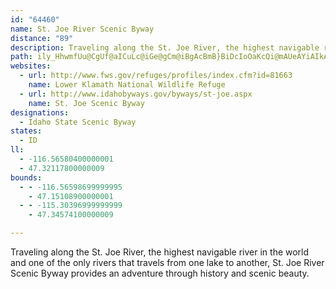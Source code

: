 ```yaml
---
id: "64460"
name: St. Joe River Scenic Byway
distance: "89"
description: Traveling along the St. Joe River, the highest navigable river in the world and one of the only rivers that travels from one lake to another, St. Joe River Scenic Byway provides an adventure through history and scenic beauty.
path: ily_HhwmfUu@CgUf@aICuLc@iGe@gCm@iBgAcBmB}BiDcIoOaKcQi@mAUeAYiAIkA?_B?sDXwOD_IMuF{@sJsDcTcEcSiAgCkG_Kk@uAm@sC_@kDEsFNuCbDiSHqB@aCQ_Do@mDaGeS}@yB{@_BuE{GgAeD[mByBcTQyDPsCn@wC\y@zQe[lA{BbA_Cx@sCr@gDNyCJkESuD{@iHm@eDaAsBiAaAwAWiA@cD|@y@?eASs@s@mB}CiHaOc@aBOoBHwBnBgOh@oCz@qCtAiDtAkCxAuBbBsBlBqA~CaBrA_@~B_@|AcAhBaBnAqB|@cCt@yCX}ANgBH{FCwBUiC}KqjAwA}GcAqCsCmGs@yC]{By@{Ga@aFIqCBkDHmB|AiHt@wCj@aB`BuCp@s@lCiBjGuDrDsA~AYlBElEj@pJvD~@Tt@@n@Gl@YbAs@rA_BhA_Bn@mBH_CCyGd@mD`DcOjAgGlC{Kb@sBXeDIgG_@kDcB}KsBgKs@iEUeDc@cTUqCuAwHO}B@mCXaC~@yFLgBVc\`@}OtA_]d@}FfA}ITgI?aFu@c\DmBTkDhC}Rv@gFt@sCrAuCvIaMnB_E\yA`IwWTgARmB@aGUyPKiQc@mZB_FDmAh@yEtAsF|AgDnFcNvCwGPy@FyAGgB]{AcAyC}AsDwJoRe@mB]sBU}DEcUDcGC_CKaEYeCsD}SUyDc@cTgB{QWuDIgEX{GnDoTfBmJhFoT|AuEtEiPdAmEZsBnAyJpF{m@^sJ^uRCcC_@kIBmBN_Cx@iGNeD?_BgBa[U}BUmA_AgCe@}@gAgAeH_F{@u@U]_@gASqAEsAFiFXyDb@wBbCiJ~@oE`Gkf@^sBfBgFpAyBvAaAhCw@bAg@h@w@d@eA\aBZuB`F}^TmAn@kBr@gAb@_@bHmDdAYvAKnB^bAf@rAvAnNxTdBjBfBjAxBt@lFbAdAF`CExBg@nBq@xPsGhB{@rBsArBwBnQwS|S_]j@s@|A_AbAYtAI~P~@hAPtGjB~EdAvDn@`CPtACnBUrBm@lBwAjA{Ab@_An@kBd@{CL}B?aCa@oJ@mBNyBh@gCtBmFl@kBlDaTn@gB~@uArFeFbAsArA_C`IkPf@yAjHo]pA{EzAaDtFeH~AyCbAgCd@mBb@sB^_DZaH?yDQkd@]wH[_Di@sDy@_EmG}SYaBqAkL_@sB{@cDYeBeAuIQyBeAkX[wBgAsEOgB?{@t@_Pf@gCn@mAlAy@~Ce@hBs@~KmHhAgA`@cA`@sBPoCn@c^ZoGRyBf@sChAmErAmDbC_Ft@eBh@mBb@iCNiBFgDHwREgDi@{GoBgMi@gEwBiUUyFCsEFgBdAmNJcDKeDk@aJCgBB}D`@mGdC_Sj@qDh@oBnAsC|A_CpB{BtAqBjAsCxEuSb@_DNcDIyDYwBg@mBsAsCkGcK_AqBiAsDmAcGe@wGOoGFiEPcElB_UjAkJP{Da@wPK}B{B_MU}BOoEr@{TTyDf@uDN}B?{Di@uDiAwCoG{H{@uAYu@i@oBYwBE{DN{BXyB|Hwb@XyBH{B?sAu@eKD}BH}@d@oBXq@`DmEt@_BTy@XwBH{BK{BQy@k@mBcLsVa@sBI{@E_AD{BxAkN^uDd@uJR}B^uBx@gDh@yA|A_DhAuDrB{M~DsPx@iFTyDNyF?iLKcSM}De@uHAgBDsATyBd@sBr@aB~@wAvAgAxFwC`EiCzNuMvBeAbJsCfA?dAX|@r@~BpCxA~@~Ab@pBHnBYhAk@h@e@n@s@lCaFf@k@`Ag@rACrAh@j@n@x@|AnAnD~@pA`Af@xBx@hAJh@KlFsC~@oAnCkFvBeGZuBl@uHA_Ea@uDeAqEiBuFiBsDkJiPqUe[aAqBOmA?wANoAzBuKN}BFsCI{Dc@_Ho@aFy@mFO{BH_C~@_GNoBH_CI_CUyB_@yBsD}QI_CHsATqAt@gBjAeArOiFn@KjCLhFpBrAPrBWjAs@l@m@h@}@dKsZd@qBNy@NyBB_A?_AOyBq@mDeOka@_C}FsCqFmE}Hu@cBiA}CaEmPk@kBuAiCgAeAwCsBo@k@u@gAeFuJkBaEe@qBWyBK{D?_CJ{BdAmR`@uDj@sDrBmIhA_DnAoCzEgHr@kBZsBF_CG{@cBeR[iEMgFE{DB}BT{D^wBlEkRTwBB{BSyBi@mB_HsMo@cBs@mDS}B?_AH{B^yBTs@x@_BpFgJt@aBRy@J}@F_AC{B_@sBYs@y@_B}EgHmDyDmBaB}DwCuSqLiA_A}@wAeAuC[_C{By[?_CN}Bn@mDr@cBrGaNn@gBf@qBXyB@_AU{HC_CR_DXsARu@x@_BhEmF|@wAt@cCRwA?aAIyB]wBmEuKe@mBi@sDY{FTwXAyDI{BQkCk@aDuDyPi@oFSmFKeG?}Hd@uFr@mFTyDEyDUyFD{DPyBjAgHJ}B?{@K_CwBwMo@sJC_C?{DNyFnB_TB}@I_Ck@oDw@cBaAmAsB_BcAgA_@k@o@gB]sBUsDE{FF_ENyBXyB|@gDx@_B|BiDnBeBrAk@bBSx@?vIr@bCDrAYh@Sd@]bAiAnAwCjKq]^uBTwBH{DKo\c@qFi@qD_AeDUo@}@yA_AkAgGsEcBuB_@w@cAsCy@gDk@sDa@uFA_EJyDRyB^mBbAaDfFsJn@gBhA_FTyB\uF~C{k@NsJC{FWyHYgE[gDwEka@]{FC_ER{DXsBfD{Px@qD^}Bd@wF?gD_@aEUkBWaAyAwEoCkHyAyE]wBa@mEi@cLI_C?gDJ_CV{Bj@yC|CuJh@}CHcDC_CUyFi@eDo@gBmFuK}AuEs@eEKsACgDL}B^uB~DsL`BiDxD{GrD_Jx@_B|@uAfDiEzAaCr@aBd@sBRwBJ{JRuDj@gDn@_B\g@n@k@|D_BrB_BxBsC|EaJ|AuBpOiRtOqNbAoAfAyBtAuDlAcF^sB`@uF^sBl@kBx@{AbAmAlAy@zBi@bBAfDx@rAEZMl@m@f@sAPyBD{JE}BS{Bc@sBk@kBmCmFo@kBOu@WyBQ_ED{BT}BlAcHb@wDxAkTJ{FUuRI}LJ}BpBwMd@yDNyB?_CO{BkBeNG}B\}Bd@aAn@s@|Aq@|F{At@_@h@y@NmAc@qEFuC`@wBv@_CdAiBlAsCrBmId@sBTwBH{B?yBQw@SYi@SYBu@XwBtC[VsAXy@Iw@YeAaA}AaDk@kBOyBDaCb@wDdBiL^aEBgCIeE_@{JKy@i@mBqDyGo@gBO{@I_CBmCNqDr@uL@_COyBYyBo@oDi@mBu@cBsE{HcCgD_HuH{@yA}AyEgFcRsAmCeBmBsAq@iSgGs@m@[gAIi@EsAH{Bn@sD~@aDnAyC~@yAhByB|ByD`E{HZeARyBRyDT{BZyB|AsHxBkQ\sD@}BAaBmA}TOqAYs@[k@iAgAiAy@sAa@kDc@gDs@{BaAsByAiCwCy@}A]yBB_CN}@v@aBdAkArBuAt@Ox@HrC~At@Nv@In@k@b@_AjBsGpBuKj@kB`CgHj@gAh@g@rGsBx@KvAPbDxAr@NtAHbCKrA_@nBsA^k@p@gBZsDB_AM{BK}@i@mBgC{Fo@gB[yBS_CImGDgCXiCn@{BzC{G`AsCbBaI^yDH{DK_CgCcSEeCRiIT_Ed@yBr@mBnAqBrAgAlEuCfDcAtAGvEr@nAYd@_@p@gAVkAFqACaASmAYq@_@g@kAw@uJaDuBmAmAcAcAiA_CsDy@eBwFoOOy@_AmHYoD?aShAmGh@gBfAgAp@_@bCw@hAR~AlA\JZBXOTm@DkBA}F^{K_@eLDsAh@uFl@{C^eAh@y@ZQt@Sx@EfAPbClAx@Pd@ORURy@De@CgJY{F_@}DYaB_@eA_AoAuCyB{A}@UYS_@Ko@DkAXmAbAmB~AcChCyC\i@rDsLnAyC|AaChA}@dA[x@CtAVlAv@bAlAx@xB|B|MTr@t@bBbAnAb@^nAf@tAJh@EnAa@f@]`@a@|@yAr@kBx@oD`@aEB_CUyBi@sBiAgDwBsEu@sBeA}Da@}BQcCY{HE{DR{Dt@qFh@mBx@aB~@sAbAkAnAy@nAm@~B]vAJrAd@d@XdAjA`EzFb@^nAp@|Bf@rA@nAYhAaAn@eBN{@B}@C_AK{@Ss@yByDs@eBQw@]wBE}BNcKJ}@b@oBhAwC~@mAr@SrEKxAFvFnB|B`@rA?j@GlAo@d@c@r@cBx@oFpA_FlBeErDaH`A}AhCsDz@cBpFaMhEwKlAaFr@qFJcDE_A_@sB}C_Jc@uBQeDD_CRmAj@sBb@_A~@sAhCmBrAe@hAQnKe@f@Of@_@Zk@Xs@h@qDB{BI_ASw@s@aB_@k@eAiAmAo@qNwEiA_AgBwBsByDo@gBQy@Y{DE}BDsAX{Dd@sB`IoV|BgIrCgFn@gB^sBHqACcFH_CRmAn@kBbAmA~Aq@x@GlCd@dAFtASv@Yn@k@f@y@ZgAXwBC{Be@uDK}BJ_Cd@oBd@_AhAeArAe@pEmAjAs@~@sAl@kBH{@D_CC}@[sB_AgDo@kBiAuC}AgCYs@Oy@C_AF_AhBsG~@yAb@_@|CgBj@Qx@A|Bd@x@@~B[lAk@pC_Bj@s@z@wAh@g@fDeA~@g@nAyAr@eB^sBb@uFD}DK{B]gAk@s@wAiAs@mAa@sBIgDH_Ch@_Dx@iD~AsErBwDJy@B{@E{@mAwCYkAe@aDEoA?k@PmAv@kDz@eB~@sAb@a@|CeBb@e@~@mBp@w@|@m@nAk@lCa@XMrAkAbAsAVm@Le@NqAA{BSmAsA_FYuBE_AP}D\gAhCyCvDgD|AaCdAeCl@y@dBgAjFcBn@a@j@y@hA{Cx@yAt@c@rHgBp@g@lFkFvAaCtAyCrAyETaB?_C\kE@uASwBQa@m@m@q@_@sA]i@YUYS_@YiAKuADi@He@t@kB|@mArCaCbCmAn@q@N_@XmABe@GeHUu@_@e@sAWoBBy@KcAq@i@{@i@mBO}B?{@r@_Jd@sBr@gB`AuAlAw@bGy@pHDvAK~Be@lAu@^e@x@_Bb@qB~AkNZyDB_AOwBUu@kCsF{@yAiAy@gD_AaFmCcDeAe@Uo@u@o@iBUyB?_EPuA|@yAfGkI`@e@f@Uz@CjC|@xCr@vHfAr@d@`@dAVdD^tBrB`HbBrDj@l@lErCx@Vt@?\Kj@m@b@_ATyBDsCL{Bb@sBxBcGNoA?g@MqAq@eBm@m@_DaBs@kAUmACk@TyB|@yAdNaLbAmAdAeChAiE|@wEn@mBXm@`AmApD}Cr@Yx@ItAFxAr@n@p@hBlCr@f@jADf@Mh@Yn@kAN}@D}@GiB]aDE_AD{@RmAnByEHcAI_A_@aAy@y@sEgCyBmCaCmDk@kBsAoI_@cBO_@c@a@[M}EyAaAq@u@aAy@yBUmAWsIOgBUkA_AmCsDoF_C_Gw@eA_HsF}AaB{DgGsB_CaDoE{GmK}AsE_@aB]kCg@aHw@mDuA_D}DuGgAeAaAm@s@c@cA[sBEmCl@eAEu@UmBeB{FyGq@eAiAaC}@s@_D_@}C_BsAa@qKwAuJg@sA_@y@k@kAeBcEcJm@y@i@Wk@Ei@D}Br@y@AYMy@}@_C_Go@o@YKk@?uEr@iAGu@Yy@y@m@qAUyBi@wJYkAc@k@e@_@u@My@DiANs@\s@j@kA~AcAfCi@z@e@^gB~@oBr@}G_@{Cu@uTq@oAg@mCsCs@_@y@Qy@JsF~Bi@F]Eq@e@Yo@Oy@c@wDKe@]o@mA}@}L{FyBmAgBqAyAeB_BcC]o@aAwDs@kAYQ[A]F}B~Ay@Du@YaDeCu@Yy@GuALuHlBeAJwAMiFqBmCaBgBsBeGkJaAoB{AwEo@o@y@WcBD}Br@u@JwAGoB]aGl@oCUmD?sA]o@_@gCmBk@Mi@DwGbDkFjD_D~AmBjB_@l@_@dAqEdTQ\_@R}@?q@m@Sw@Ck@BoApAwIGsA_@uB@sA\eAnAm@l@q@Ty@F_AKsAo@mAo@s@g@YeAQo@m@Uw@i@{Cy@sCwEsKu@eAaBs@yDUqGyAeBE}Ce@y@EgH~AwIj@sBl@uBdAgBnA}@|@[Li@Ac@_@c@yAAk@D_ANa@nCkDzEyHn@i@h@UlDYXIhAiATu@NqAEkBUcBC_AXkA^g@d@Q\@nBh@|CTt@VpC~AdALl@M~@k@lFoFh@y@dAkCvAsFVoEVyBdAaGL_C@_C_@{F?k@Ny@h@w@h@OX?h@Xd@z@r@vChDtPx@|AlA|@vAFf@Mt@_@|@_A|BoD~@k@bAKfFEhAUdCcAl@Hd@Z|A`Cz@x@\Jx@Kh@u@ZyBRgDIqAIg@e@eAsByBe@_Am@oDOc@yAoBsAeHK_AY}PZ{F?_AQ}B]uBOa@e@}@wBsAeCyB}Bq@YS_@m@_BoHsAeHYyBC_AHsAl@}E~@_Er@cBn@o@t@_@rAKvA?v@Mr@k@R]XiADwAI{@iCyJwAiG_@cDEuADgBRyBrAmG^mCh@{J
websites:
  - url: http://www.fws.gov/refuges/profiles/index.cfm?id=81663
    name: Lower Klamath National Wildlife Refuge
  - url: http://www.idahobyways.gov/byways/st-joe.aspx
    name: St. Joe Scenic Byway
designations:
  - Idaho State Scenic Byway
states:
  - ID
ll:
  - -116.56580400000001
  - 47.32117800000009
bounds:
  - - -116.56598699999995
    - 47.15108900000001
  - - -115.30396999999999
    - 47.34574100000009

---
```


Traveling along the St. Joe River, the highest navigable river in the world and one of the only rivers that travels from one lake to another, St. Joe River Scenic Byway provides an adventure through history and scenic beauty.
